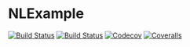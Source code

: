 # NLExample

[![Build Status](https://travis-ci.com/NelsonMCLopes/NLExample.jl.svg?branch=master)](https://travis-ci.com/NelsonMCLopes/NLExample.jl)
[![Build Status](https://ci.appveyor.com/api/projects/status/github/NelsonMCLopes/NLExample.jl?svg=true)](https://ci.appveyor.com/project/NelsonMCLopes/NLExample-jl)
[![Codecov](https://codecov.io/gh/NelsonMCLopes/NLExample.jl/branch/master/graph/badge.svg)](https://codecov.io/gh/NelsonMCLopes/NLExample.jl)
[![Coveralls](https://coveralls.io/repos/github/NelsonMCLopes/NLExample.jl/badge.svg?branch=master)](https://coveralls.io/github/NelsonMCLopes/NLExample.jl?branch=master)
